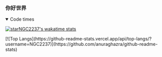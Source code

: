 ### 你好世界
<details open>
<summary>Code times</summary>

[![starNGC2237's wakatime stats](https://github-readme-stats.vercel.app/api/wakatime?username=zhilutianji&layout=compact)](https://github.com/starNGC2237)

</details>
[![Top Langs](https://github-readme-stats.vercel.app/api/top-langs/?username=NGC2237)](https://github.com/anuraghazra/github-readme-stats)
